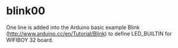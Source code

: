 # blink00
One line is added into the Arduino basic example Blink (http://www.arduino.cc/en/Tutorial/Blink) to define LED_BUILTIN for WIFIBOY 32 board.
